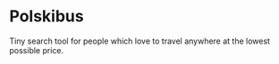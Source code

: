 Polskibus
=========

Tiny search tool for people which love to travel anywhere at the lowest possible price.
